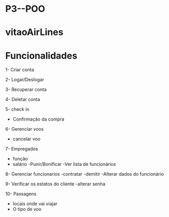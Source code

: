 # P3--POO
# vitaoAirLines

# Funcionalidades

1- Criar conta

2- Logar/Deslogar

3- Recuperar conta

4- Deletar conta

5- check in
  - Confirmação da compra

6- Gerenciar voos
  - cancelar voo

7- Empregados
  - função
  - salário
  -Punir/Bonificar
  -Ver lista de funcionários
  
8- Gerenciar funcionarios
  -contratar 
  -demitir
  -Alterar dados do funcionário

9- Verificar os estatos do cliente
-alterar senha


10- Passagens
  - locais onde vai viajar
  - O tipo de voo
  
